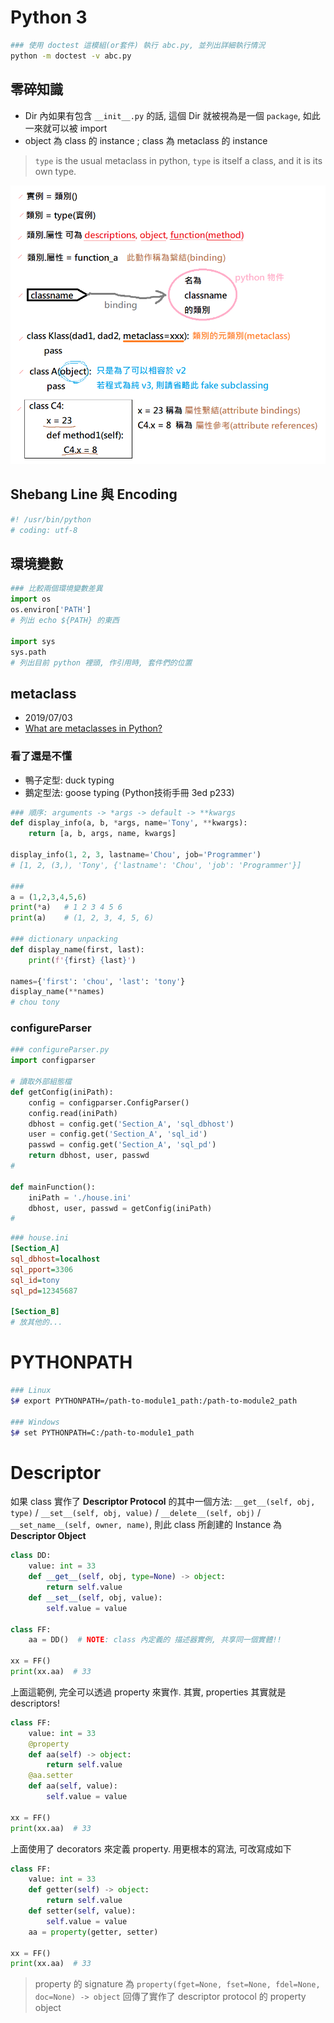 # Python 3

```bash
### 使用 doctest 這模組(or套件) 執行 abc.py, 並列出詳細執行情況
python -m doctest -v abc.py
```


## 零碎知識

- Dir 內如果有包含 `__init__.py` 的話, 這個 Dir 就被視為是一個 `package`, 如此一來就可以被 import
- object 為 class     的 instance ; class  為 metaclass 的 instance

> `type` is the usual metaclass in python, `type` is itself a class, and it is its own type.

![Python Class](../img/python_class.png)


## Shebang Line 與 Encoding

```py
#! /usr/bin/python
# coding: utf-8
```


## 環境變數

```py
### 比較兩個環境變數差異
import os
os.environ['PATH']
# 列出 echo ${PATH} 的東西

import sys
sys.path
# 列出目前 python 裡頭, 作引用時, 套件們的位置
```


## metaclass

- 2019/07/03
- [What are metaclasses in Python?](https://stackoverflow.com/questions/100003/what-are-metaclasses-in-python)


### 看了還是不懂

- 鴨子定型: duck typing
- 鵝定型法: goose typing (Python技術手冊 3ed p233)

```python
### 順序: arguments -> *args -> default -> **kwargs
def display_info(a, b, *args, name='Tony', **kwargs):
    return [a, b, args, name, kwargs]

display_info(1, 2, 3, lastname='Chou', job='Programmer')
# [1, 2, (3,), 'Tony', {'lastname': 'Chou', 'job': 'Programmer'}]

###
a = (1,2,3,4,5,6)
print(*a)   # 1 2 3 4 5 6
print(a)    # (1, 2, 3, 4, 5, 6)

### dictionary unpacking
def display_name(first, last):
    print(f'{first} {last}')

names={'first': 'chou', 'last': 'tony'}
display_name(**names)
​# chou tony
```


### configureParser

```py
### configureParser.py
import configparser

# 讀取外部組態檔
def getConfig(iniPath):
    config = configparser.ConfigParser()
    config.read(iniPath)
    dbhost = config.get('Section_A', 'sql_dbhost')
    user = config.get('Section_A', 'sql_id')
    passwd = config.get('Section_A', 'sql_pd')
    return dbhost, user, passwd
#

def mainFunction():
    iniPath = './house.ini'
    dbhost, user, passwd = getConfig(iniPath)
#
```

```ini
### house.ini
[Section_A]
sql_dbhost=localhost
sql_pport=3306
sql_id=tony
sql_pd=12345687

[Section_B]
# 放其他的...
```



# PYTHONPATH

```bash
### Linux
$# export PYTHONPATH=/path-to-module1_path:/path-to-module2_path

### Windows
$# set PYTHONPATH=C:/path-to-module1_path
```


# Descriptor

如果 class 實作了 **Descriptor Protocol** 的其中一個方法: `__get__(self, obj, type)` / `__set__(self, obj, value)` / `__delete__(self, obj)` / `__set_name__(self, owner, name)`, 則此 class 所創建的 Instance 為 **Descriptor Object**

```py
class DD:
    value: int = 33
    def __get__(self, obj, type=None) -> object:
        return self.value
    def __set__(self, obj, value):
        self.value = value

class FF:
    aa = DD()  # NOTE: class 內定義的 描述器實例, 共享同一個實體!!

xx = FF()
print(xx.aa)  # 33
```

上面這範例, 完全可以透過 property 來實作. 其實, properties 其實就是 descriptors!

```py
class FF:
    value: int = 33
    @property
    def aa(self) -> object:
        return self.value
    @aa.setter
    def aa(self, value):
        self.value = value

xx = FF()
print(xx.aa)  # 33
```

上面使用了 decorators 來定義 property. 用更根本的寫法, 可改寫成如下

```py
class FF:
    value: int = 33
    def getter(self) -> object:
        return self.value
    def setter(self, value):
        self.value = value
    aa = property(getter, setter)

xx = FF()
print(xx.aa)  # 33
```

> property 的 signature 為 `property(fget=None, fset=None, fdel=None, doc=None) -> object`
> 回傳了實作了 descriptor protocol 的 property object 

